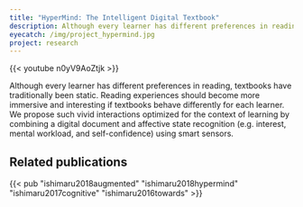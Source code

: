 ```yaml
---
title: "HyperMind: The Intelligent Digital Textbook"
description: Although every learner has different preferences in reading, textbooks have traditionally been static. Reading experiences should become more immersive and interesting if textbooks behave differently for each learner. We propose vivid interactions optimized for the context of learning by combining a digital document and affective state recognition (e.g. interest, mental workload, and self-confidence) using smart sensors.
eyecatch: /img/project_hypermind.jpg
project: research
---
```


{{< youtube n0yV9AoZtjk >}}

Although every learner has different preferences in reading, textbooks have traditionally been static. Reading experiences should become more immersive and interesting if textbooks behave differently for each learner. We propose such vivid interactions optimized for the context of learning by combining a digital document and affective state recognition (e.g. interest, mental workload, and self-confidence) using smart sensors.

## Related publications

{{< pub "ishimaru2018augmented" "ishimaru2018hypermind" "ishimaru2017cognitive" "ishimaru2016towards" >}}